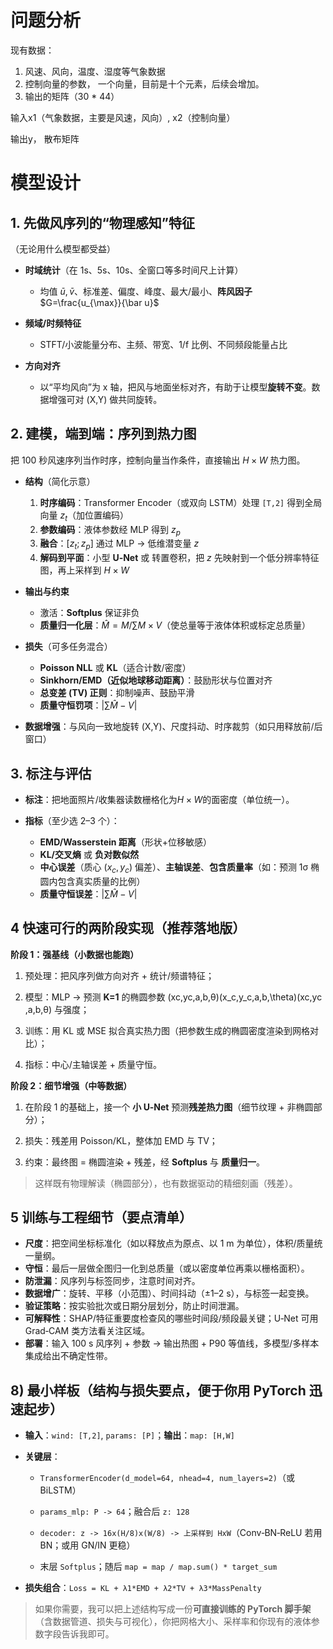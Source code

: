 
# 问题分析
现有数据：
1. 风速、风向，温度、湿度等气象数据
2. 控制向量的参数， 一个向量，目前是十个元素，后续会增加。
3. 输出的矩阵（30 * 44）

输入x1（气象数据，主要是风速，风向）, x2（控制向量） 

输出y， 散布矩阵

# 模型设计

## 1. 先做风序列的“物理感知”特征
（无论用什么模型都受益）
- **时域统计**（在 1s、5s、10s、全窗口等多时间尺上计算）
    - 均值 $\bar u,\bar v$、标准差、偏度、峰度、最大/最小、**阵风因子** $G=\frac{u_{\max}}{\bar u}$
        
- **频域/时频特征**
    - STFT/小波能量分布、主频、带宽、1/f 比例、不同频段能量占比
        
- **方向对齐**
    - 以“平均风向”为 x 轴，把风与地面坐标对齐，有助于让模型**旋转不变**。数据增强可对 (X,Y) 做共同旋转。

## 2. 建模，端到端：**序列到热力图**
把 100 秒风速序列当作时序，控制向量当作条件，直接输出 $H\times W$ 热力图。
	
- **结构**（简化示意）
	1. **时序编码**：Transformer Encoder（或双向 LSTM）处理 `[T,2]` 得到全局向量 $z_t$​（加位置编码）
	2. **参数编码**：液体参数经 MLP 得到 $z_p$​
	3. **融合**：$[z_t; z_p]$ 通过 MLP → 低维潜变量 $z$
	4. **解码到平面**：小型 **U‑Net** 或 转置卷积，把 $z$ 先映射到一个低分辨率特征图，再上采样到 $H\times W$
		
- **输出与约束**
	- 激活：**Softplus** 保证非负
	- **质量归一化层**：$\hat M = M/\sum M \times V$（使总量等于液体体积或标定总质量）
		
- **损失**（可多任务混合）
	- **Poisson NLL** 或 **KL**（适合计数/密度）
	- **Sinkhorn/EMD（近似地球移动距离）**：鼓励形状与位置对齐
	- **总变差 (TV) 正则**：抑制噪声、鼓励平滑
	- **质量守恒罚项**：$|\sum \hat M - V|$
		
- **数据增强**：与风向一致地旋转 (X,Y)、尺度抖动、时序裁剪（如只用释放前/后窗口）

## 3. 标注与评估

- **标注**：把地面照片/收集器读数栅格化为$H\times W$的面密度（单位统一）。
    
- **指标**（至少选 2–3 个）：
    - **EMD/Wasserstein 距离**（形状+位移敏感）
    - **KL/交叉熵** 或 **负对数似然**
    - **中心误差**（质心 $(x_c,y_c)$ 偏差）、**主轴误差**、**包含质量率**（如：预测 1σ 椭圆内包含真实质量的比例）
    - **质量守恒误差**：$|\sum \hat M - V|$

## 4 快速可行的两阶段实现（推荐落地版）

**阶段 1：强基线（小数据也能跑）**

1. 预处理：把风序列做方向对齐 + 统计/频谱特征；
    
2. 模型：MLP → 预测 **K=1** 的椭圆参数 (xc,yc,a,b,θ)(x_c,y_c,a,b,\theta)(xc​,yc​,a,b,θ) 与强度；
    
3. 训练：用 KL 或 MSE 拟合真实热力图（把参数生成的椭圆密度渲染到网格对比）；
    
4. 指标：中心/主轴误差 + 质量守恒。
    

**阶段 2：细节增强（中等数据）**

1. 在阶段 1 的基础上，接一个 **小 U‑Net** 预测**残差热力图**（细节纹理 + 非椭圆部分）；
    
2. 损失：残差用 Poisson/KL，整体加 EMD 与 TV；
    
3. 约束：最终图 = 椭圆渲染 + 残差，经 **Softplus** 与 **质量归一**。
    

> 这样既有物理解读（椭圆部分），也有数据驱动的精细刻画（残差）。

## 5 训练与工程细节（要点清单）

- **尺度**：把空间坐标标准化（如以释放点为原点、以 1 m 为单位），体积/质量统一量纲。
- **守恒**：最后一层做全图归一化到总质量（或以密度单位再乘以栅格面积）。
- **防泄漏**：风序列与标签同步，注意时间对齐。
- **数据增广**：旋转、平移（小范围）、时间抖动（±1–2 s），与标签一起变换。
- **验证策略**：按实验批次或日期分层划分，防止时间泄漏。
- **可解释性**：SHAP/特征重要度检查风的哪些时间段/频段最关键；U‑Net 可用 Grad‑CAM 类方法看关注区域。
- **部署**：输入 100 s 风序列 + 参数 → 输出热图 + P90 等值线，多模型/多样本集成给出不确定性带。

## 8) 最小样板（结构与损失要点，便于你用 PyTorch 迅速起步）

- **输入**：`wind: [T,2]`, `params: [P]`；**输出**：`map: [H,W]`
    
- **关键层**：
    
    - `TransformerEncoder(d_model=64, nhead=4, num_layers=2)`（或 BiLSTM）
        
    - `params_mlp: P -> 64`；融合后 `z: 128`
        
    - `decoder: z -> 16x(H/8)x(W/8) -> 上采样到 HxW`（Conv‑BN‑ReLU 若用 BN；或用 GN/IN 更稳）
        
    - 末层 `Softplus`；随后 `map = map / map.sum() * target_sum`
        
- **损失组合**：`Loss = KL + λ1*EMD + λ2*TV + λ3*MassPenalty`
    

> 如果你需要，我可以把上述结构写成一份**可直接训练的 PyTorch 脚手架**（含数据管道、损失与可视化），你把网格大小、采样率和你现有的液体参数字段告诉我即可。